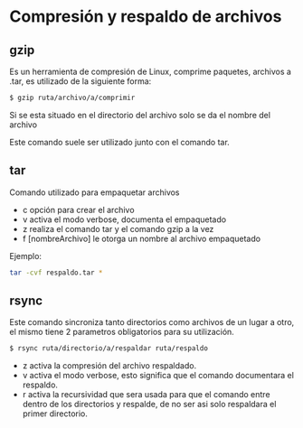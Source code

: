 # Compresión y respaldo de archivos

## gzip

Es un herramienta de compresión de Linux, comprime paquetes, archivos a .tar, es utilizado de la siguiente forma:

```sh
$ gzip ruta/archivo/a/comprimir
```

Si se esta situado en el directorio del archivo solo se da el nombre del archivo

Este comando suele ser utilizado junto con el comando tar.

## tar

Comando utilizado para empaquetar archivos

- c opción para crear el archivo
- v activa el modo verbose, documenta el empaquetado
- z realiza el comando tar y el comando gzip a la vez
- f [nombreArchivo] le otorga un nombre al archivo empaquetado

Ejemplo:

```sh
tar -cvf respaldo.tar *
```

## rsync

Este comando sincroniza tanto directorios como archivos de un lugar a otro, el mismo tiene 2 parametros obligatorios para su utilización.

```sh
$ rsync ruta/directorio/a/respaldar ruta/respaldo
```

- z activa la compresión del archivo respaldado.
- v activa el modo verbose, esto significa que el comando documentara el respaldo.
- r activa la recursividad que sera usada para que el comando entre dentro de los directorios y respalde, de no ser asi solo respaldara el primer directorio.